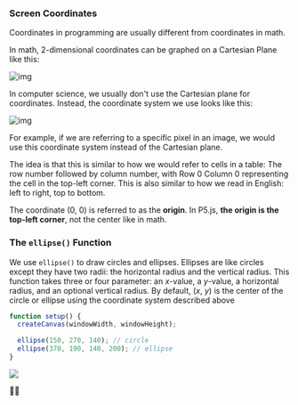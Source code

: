 ### Screen Coordinates

Coordinates in programming are usually different from coordinates in math. 

In math, 2-dimensional coordinates can be graphed on a Cartesian Plane like this:

![img](file:///Users/Sarah/Downloads/ICS2O_Quad_4_2020-2021-main/Images/Cartesian_Plane.jpg?lastModify=1631481087)

In computer science, we usually don't use the Cartesian plane for coordinates. Instead, the coordinate system we use looks like this:

![img](file:///Users/Sarah/Downloads/ICS2O_Quad_4_2020-2021-main/Images/Coordinate_Plane.jpg?lastModify=1631481087)

For example, if we are referring to a specific pixel in an image, we would use this coordinate system instead of the Cartesian plane. 

The idea is that this is similar to how we would refer to cells in a table: The row number followed by column number, with Row 0 Column 0 representing the cell in the top-left corner. This is also similar to how we read in English: left to right, top to bottom.

The coordinate (0, 0) is referred to as the **origin**. In P5.js, **the origin is the top-left corner**, not the center like in math.

### The `ellipse()` Function

We use `ellipse()` to draw circles and ellipses. Ellipses are like circles except they have two radii: the horizontal radius and the vertical radius. This function takes three or four parameter: an *x*-value, a *y*-value, a horizontal radius, and an optional vertical radius. By default, (*x*, *y*) is the center of the circle or ellipse using the coordinate system described above

```javascript
function setup() {
  createCanvas(windowWidth, windowHeight);

  ellipse(150, 270, 140); // circle
  ellipse(370, 190, 140, 200); // ellipse
}
```

![](/Users/Sarah/Downloads/ICS2O_Quad_4_2020-2021-main/Images/Ellipse1.png)





